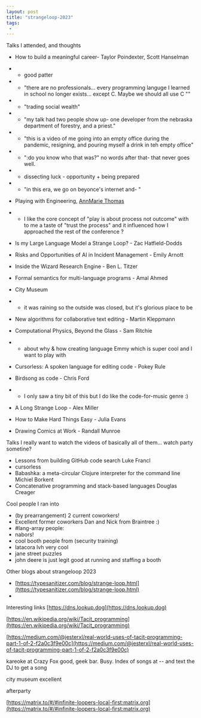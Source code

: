 ```yaml
---
layout: post
title: "strangeloop-2023"
tags:
 -
---
```



Talks I attended, and thoughts
- How to build a meaningful career- Taylor Poindexter, Scott Hanselman
- - good patter
- - "there are no professionals... every programming languge I learned in school no longer exists... except C. Maybe we should all use C <joking>""
- - "trading social wealth"
- - "my talk had two people show up- one developer from the nebraska department of forestry, and a priest."
- - "this is a video of me going into an empty office during the pandemic, resigning, and pouring myself a drink in teh empty office"
- - ":do you know who that was?" no words after that- that never goes well. 
- - dissecting luck - opportunity + being prepared
- - "in this era, we go on beyonce's internet and- "


- Playing with Engineering, [AnnMarie Thomas](https://www.annmarie-thomas.com/about)
- - I like the core concept of "play is about process not outcome" with to me a taste of "trust the process" and it influenced how I approached the rest of the conference
? 
- Is my Large Language Model a Strange Loop? - Zac Hatfield-Dodds
- Risks and Opportunities of AI in Incident Management - Emily Arnott
- Inside the Wizard Research Engine - Ben L. Titzer
- Formal semantics for multi-language programs - Amal Ahmed
- City Museum
- - it was raining so the outside was closed, but it's glorious place to be
- New algorithms for collaborative text editing - Martin Kleppmann
- Computational Physics, Beyond the Glass - Sam Ritchie
- - about why & how creating language Emmy which is super cool and I want to play with
- Cursorless: A spoken language for editing code - Pokey Rule
- Birdsong as code - Chris Ford
- - I only saw a tiny bit of this but I do like the code-for-music genre :) 

- A Long Strange Loop - Alex Miller
- How to Make Hard Things Easy - Julia Evans
- Drawing Comics at Work - Randall Munroe


Talks I really want to watch the videos of 
basically all of them... watch party sometine? 	
- Lessons from building GitHub code search
Luke Francl
- cursorless
- Babashka: a meta-circular Clojure interpreter for the command line
Michiel Borkent
- Concatenative programming and stack-based languages
Douglas Creager


Cool people I ran into
- (by prearrangement) 2 current coworkers!
- Excellent former coworkers Dan and Nick from Braintree :) 
- #lang-array people: 
- nabors!
- cool booth people from (security training)
- latacora lvh very cool
- jane street puzzles
- john deere is just legit good at running and staffing a booth


Other blogs about strangeloop 2023
- [https://typesanitizer.com/blog/strange-loop.html](https://typesanitizer.com/blog/strange-loop.html)
- 


Interesting links
[https://dns.lookup.dog](https://dns.lookup.dog)

[https://en.wikipedia.org/wiki/Tacit_programming](https://en.wikipedia.org/wiki/Tacit_programming)

[https://medium.com/@jesterxl/real-world-uses-of-tacit-programming-part-1-of-2-f2a0c3f9e00c](https://medium.com/@jesterxl/real-world-uses-of-tacit-programming-part-1-of-2-f2a0c3f9e00c)


kareoke at Crazy Fox good, geek bar. Busy. Index of songs at -- and text the DJ to get a song 

city museum excellent



afterparty 

[https://matrix.to/#/#infinite-loopers-local-first:matrix.org](https://matrix.to/#/#infinite-loopers-local-first:matrix.org)
